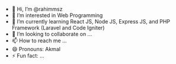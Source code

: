 - 👋 Hi, I’m @rahimmsz
- 👀 I’m interested in Web Programming
- 🌱 I’m currently learning React JS, Node JS, Express JS, and PHP Framework (Laravel and Code Igniter)
- 💞️ I’m looking to collaborate on ...
- 📫 How to reach me ...
- 😄 Pronouns: Akmal
- ⚡ Fun fact: ...

<!---
rahimmsz/rahimmsz is a ✨ special ✨ repository because its `README.md` (this file) appears on your GitHub profile.
You can click the Preview link to take a look at your changes.
--->

